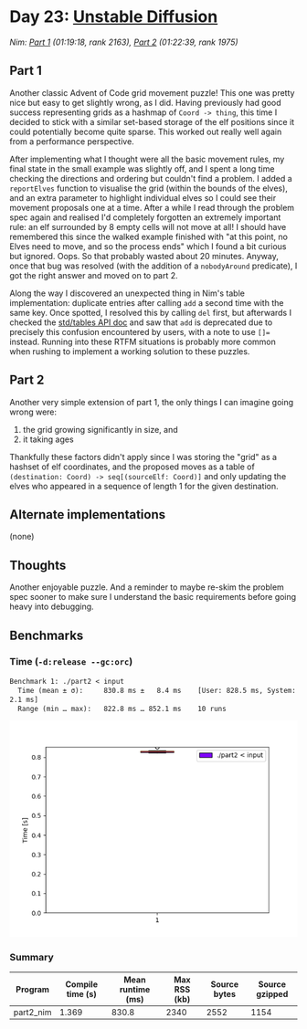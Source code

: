 # Day 23: [Unstable Diffusion](https://adventofcode.com/2022/day/23)
*Nim: [Part 1](https://github.com/DestyNova/advent_of_code_2022/blob/main/23/part1.nim) (01:19:18, rank 2163), [Part 2](https://github.com/DestyNova/advent_of_code_2022/blob/main/23/part2.nim) (01:22:39, rank 1975)*

## Part 1

Another classic Advent of Code grid movement puzzle! This one was pretty nice but easy to get slightly wrong, as I did. Having previously had good success representing grids as a hashmap of `Coord -> thing`, this time I decided to stick with a similar set-based storage of the elf positions since it could potentially become quite sparse. This worked out really well again from a performance perspective.

After implementing what I thought were all the basic movement rules, my final state in the small example was slightly off, and I spent a long time checking the directions and ordering but couldn't find a problem. I added a `reportElves` function to visualise the grid (within the bounds of the elves), and an extra parameter to highlight individual elves so I could see their movement proposals one at a time. After a while I read through the problem spec again and realised I'd completely forgotten an extremely important rule: an elf surrounded by 8 empty cells will not move at all! I should have remembered this since the walked example finished with "at this point, no Elves need to move, and so the process ends" which I found a bit curious but ignored. Oops. So that probably wasted about 20 minutes. Anyway, once that bug was resolved (with the addition of a `nobodyAround` predicate), I got the right answer and moved on to part 2.

Along the way I discovered an unexpected thing in Nim's table implementation: duplicate entries after calling `add` a second time with the same key. Once spotted, I resolved this by calling `del` first, but afterwards I checked the [std/tables API doc](https://nim-lang.org/docs/tables.html#add%2CTable%5BA%2CB%5D%2CA%2CsinkB) and saw that `add` is deprecated due to precisely this confusion encountered by users, with a note to use `[]=` instead. Running into these RTFM situations is probably more common when rushing to implement a working solution to these puzzles.

## Part 2

Another very simple extension of part 1, the only things I can imagine going wrong were:

1. the grid growing significantly in size, and
2. it taking ages

Thankfully these factors didn't apply since I was storing the "grid" as a hashset of elf coordinates, and the proposed moves as a table of `(destination: Coord) -> seq[(sourceElf: Coord)]` and only updating the elves who appeared in a sequence of length 1 for the given destination.

## Alternate implementations

(none)

## Thoughts

Another enjoyable puzzle. And a reminder to maybe re-skim the problem spec sooner to make sure I understand the basic requirements before going heavy into debugging.

## Benchmarks

### Time (`-d:release --gc:orc`)

```
Benchmark 1: ./part2 < input
  Time (mean ± σ):     830.8 ms ±   8.4 ms    [User: 828.5 ms, System: 2.1 ms]
  Range (min … max):   822.8 ms … 852.1 ms    10 runs
```

![Boxplot of runtime benchmark results](runtime.png)

### Summary

Program             | Compile time (s) | Mean runtime (ms) | Max RSS (kb) | Source bytes | Source gzipped
---                 | ---              | ---               | ---          | ---          | ---
part2_nim           | 1.369            | 830.8             | 2340         | 2552         | 1154

